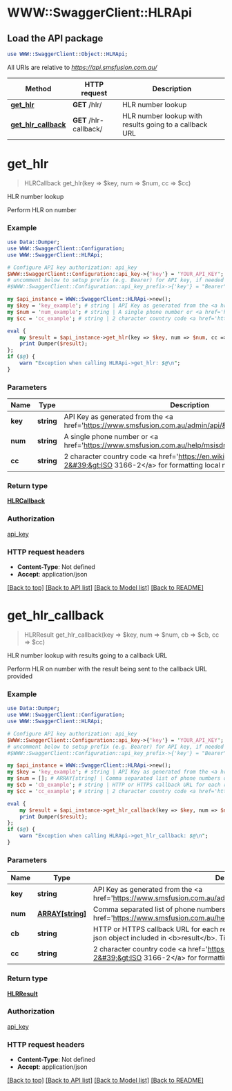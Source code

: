 # WWW::SwaggerClient::HLRApi

## Load the API package
```perl
use WWW::SwaggerClient::Object::HLRApi;
```

All URIs are relative to *https://api.smsfusion.com.au/*

Method | HTTP request | Description
------------- | ------------- | -------------
[**get_hlr**](HLRApi.md#get_hlr) | **GET** /hlr/ | HLR number lookup
[**get_hlr_callback**](HLRApi.md#get_hlr_callback) | **GET** /hlr-callback/ | HLR number lookup with results going to a callback URL


# **get_hlr**
> HLRCallback get_hlr(key => $key, num => $num, cc => $cc)

HLR number lookup

Perform HLR on number

### Example 
```perl
use Data::Dumper;
use WWW::SwaggerClient::Configuration;
use WWW::SwaggerClient::HLRApi;

# Configure API key authorization: api_key
$WWW::SwaggerClient::Configuration::api_key->{'key'} = 'YOUR_API_KEY';
# uncomment below to setup prefix (e.g. Bearer) for API key, if needed
#$WWW::SwaggerClient::Configuration::api_key_prefix->{'key'} = "Bearer";

my $api_instance = WWW::SwaggerClient::HLRApi->new();
my $key = 'key_example'; # string | API Key as generated from the <a href='https://www.smsfusion.com.au/admin/api/'>admin panel</a>
my $num = 'num_example'; # string | A single phone number or <a href='https://www.smsfusion.com.au/help/msisdn/'>MSDISDN</a>
my $cc = 'cc_example'; # string | 2 character country code <a href='https://en.wikipedia.org/wiki/ISO_3166-2'>ISO 3166-2</a> for formatting local numbers internationally

eval { 
    my $result = $api_instance->get_hlr(key => $key, num => $num, cc => $cc);
    print Dumper($result);
};
if ($@) {
    warn "Exception when calling HLRApi->get_hlr: $@\n";
}
```

### Parameters

Name | Type | Description  | Notes
------------- | ------------- | ------------- | -------------
 **key** | **string**| API Key as generated from the &lt;a href&#x3D;&#39;https://www.smsfusion.com.au/admin/api/&#39;&gt;admin panel&lt;/a&gt; | 
 **num** | **string**| A single phone number or &lt;a href&#x3D;&#39;https://www.smsfusion.com.au/help/msisdn/&#39;&gt;MSDISDN&lt;/a&gt; | 
 **cc** | **string**| 2 character country code &lt;a href&#x3D;&#39;https://en.wikipedia.org/wiki/ISO_3166-2&#39;&gt;ISO 3166-2&lt;/a&gt; for formatting local numbers internationally | [optional] 

### Return type

[**HLRCallback**](HLRCallback.md)

### Authorization

[api_key](../README.md#api_key)

### HTTP request headers

 - **Content-Type**: Not defined
 - **Accept**: application/json

[[Back to top]](#) [[Back to API list]](../README.md#documentation-for-api-endpoints) [[Back to Model list]](../README.md#documentation-for-models) [[Back to README]](../README.md)

# **get_hlr_callback**
> HLRResult get_hlr_callback(key => $key, num => $num, cb => $cb, cc => $cc)

HLR number lookup with results going to a callback URL

Perform HLR on number with the result being sent to the callback URL provided

### Example 
```perl
use Data::Dumper;
use WWW::SwaggerClient::Configuration;
use WWW::SwaggerClient::HLRApi;

# Configure API key authorization: api_key
$WWW::SwaggerClient::Configuration::api_key->{'key'} = 'YOUR_API_KEY';
# uncomment below to setup prefix (e.g. Bearer) for API key, if needed
#$WWW::SwaggerClient::Configuration::api_key_prefix->{'key'} = "Bearer";

my $api_instance = WWW::SwaggerClient::HLRApi->new();
my $key = 'key_example'; # string | API Key as generated from the <a href='https://www.smsfusion.com.au/admin/api/'>admin panel</a>
my $num = []; # ARRAY[string] | Comma separated list of phone numbers or <a href='https://www.smsfusion.com.au/help/msisdn/'>MSDISDN</a>'s
my $cb = 'cb_example'; # string | HTTP or HTTPS callback URL for each result. The result will be sent as POST with a json object included in <b>result</b>. Timeout for callbacks is set to 30 seconds
my $cc = 'cc_example'; # string | 2 character country code <a href='https://en.wikipedia.org/wiki/ISO_3166-2'>ISO 3166-2</a> for formatting local numbers internationally

eval { 
    my $result = $api_instance->get_hlr_callback(key => $key, num => $num, cb => $cb, cc => $cc);
    print Dumper($result);
};
if ($@) {
    warn "Exception when calling HLRApi->get_hlr_callback: $@\n";
}
```

### Parameters

Name | Type | Description  | Notes
------------- | ------------- | ------------- | -------------
 **key** | **string**| API Key as generated from the &lt;a href&#x3D;&#39;https://www.smsfusion.com.au/admin/api/&#39;&gt;admin panel&lt;/a&gt; | 
 **num** | [**ARRAY[string]**](string.md)| Comma separated list of phone numbers or &lt;a href&#x3D;&#39;https://www.smsfusion.com.au/help/msisdn/&#39;&gt;MSDISDN&lt;/a&gt;&#39;s | 
 **cb** | **string**| HTTP or HTTPS callback URL for each result. The result will be sent as POST with a json object included in &lt;b&gt;result&lt;/b&gt;. Timeout for callbacks is set to 30 seconds | 
 **cc** | **string**| 2 character country code &lt;a href&#x3D;&#39;https://en.wikipedia.org/wiki/ISO_3166-2&#39;&gt;ISO 3166-2&lt;/a&gt; for formatting local numbers internationally | [optional] 

### Return type

[**HLRResult**](HLRResult.md)

### Authorization

[api_key](../README.md#api_key)

### HTTP request headers

 - **Content-Type**: Not defined
 - **Accept**: application/json

[[Back to top]](#) [[Back to API list]](../README.md#documentation-for-api-endpoints) [[Back to Model list]](../README.md#documentation-for-models) [[Back to README]](../README.md)


